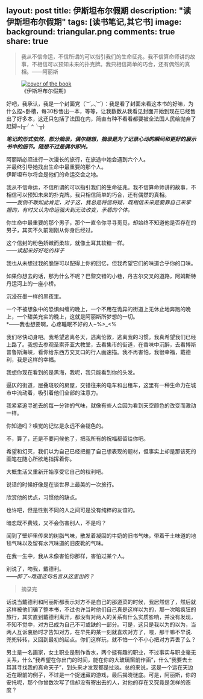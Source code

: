 layout: post
title: 伊斯坦布尔假期
description: "读伊斯坦布尔假期"
tags: [读书笔记,其它书]
image:
background: triangular.png
comments: true
share: true
---
>我从不信命运，不信所谓的可以指引我们的生命征兆。我不信算命师讲的故事，不相信可以预知未来的扑克牌。我只相信简单的巧合，还有偶然的真相。——阿丽斯

<figure>
    <a href="http://img11.360buyimg.com//n0/g8/M03/08/0D/rBEHZ1Bz15gIAAAAAAFHFOvcWzcAABpXwNVTFQAAUcs877.jpg">
        <img src="http://img11.360buyimg.com//n0/g8/M03/08/0D/rBEHZ1Bz15gIAAAAAAFHFOvcWzcAABpXwNVTFQAAUcs877.jpg" alt="cover of the book" />
    </a>
    <figcaption>《伊斯坦布尔假期》</figcaption>
</figure>

<!--more-->

好吧，我承认，我是一个封面党（︶︿︶）：我是看了封面来看这本书的好嘛，为什么捏~卧槽，每30秒售出一本，等等，让我数数从我看见封面开始到现在已经售出了好多本，这还只包括了法国在内，简直有种不看看都要被全法国人民给抛弃了赶脚~(╥╯^╰╥)

***笔记的形式依然，部分摘录，偶尔随想，摘录是为了记录心动的瞬间和更好的展示书中的细节。随想不过是偶尔即兴。***

阿丽斯必须进行一次漫长的旅行，在旅途中她会遇到六个人。<br  />
并最终引导她找出生命中最重要的那个人。<br  />
伊斯坦布尔将会是他们的命运交会之地。

我从不信命运，不信所谓的可以指引我们的生命征兆。我不信算命师讲的故事，不相信可以预知未来的扑克牌。我只相信简单的巧合，还有偶然的真相。<br  />
*——我倒不敢如此肯定，对于这，我总是将信将疑，既相信未来是要靠自己来掌握的，有时又认为命运强大到无法改变，矛盾的个体。*

你生命中最重要的那个男子，那个一直令你寻寻觅觅，却始终不知道他是否存在的男子，其实不久前刚刚从你身后经过。

这个信封的粉色娇嫩而柔软，就像土耳其软糖一样。<br  />
*——读起来好好吃的样子*

我也从未想过我的脆饼可以配得上你的回忆，但我希望它们的味道合乎你的口味。

如果你想去的话，那为什么不呢？巴黎交错的小巷，丹吉尔交叉的道路，阿姆斯特丹运河上的一座小桥。

沉浸在墨一样的黑夜里。

一个不被想象中的恐惧纠缠的晚上，一个不用在诡异的街道上无休止地奔跑的晚上，一个甜美充实的晚上，这就是阿丽斯所梦想的一切。<br  />
*——我也想要啊，心疼睡眠不好的人~%>_<%

我们尽快动身吧。我希望逃离冬天，逃离伦敦，逃离我的习惯。我真希望我们已经上路了。我想去参观圣索菲亚大教堂，去看集市的街道，在香味中沉醉，去看博斯普鲁斯海峡，看你给东西方交叉口的行人画速描。我不再害怕，我很幸福，戴德利，我是这样的幸福。

我想你现在看到的是黑海，我呢，我只能看到你的头发。

逼仄的街道，层叠斑驳的房屋，交错往来的电车和出租车，这里有一种生命力在城市中流动着，吸引着他们全部的注意力。

我紧紧追寻逝去的每一分钟的气味，就像有些人会因为看到天空颜色的改变而激动一样。

你知道吗？嗅觉的记忆是永远不会褪色的。

不，算了，还是不要问候他了，把我所有的祝福都留给你吧。

希望和幻灭，我们以为自己已经把握了自己想表现的题材，但事实上却是那该死的画笔在随心所欲地指挥着你。

大概生活又重新开始享受它自己的权利吧。

说话的时候好像是在谈世界上最美的一次旅行。

欣赏他的优点，习惯他的缺点。

也许吧，但是性别不同的人之间可是没有纯粹的友谊的。

暗恋既不费钱，又不会伤害别人，不是吗？

闻到了壁炉里传来的树脂气味，散发着凝固的牛奶的旧书气味，带着干土味道的地毯气味以及留有水汽味道的旧皮靴的气味。

在我一生中，我从未像害怕你那样，害怕过某个人。

别说了，吻我，戴德利。<br  />
*——醉了~难道这句名言从这里出的？*

>摘录完

话说当戴德利和阿丽斯都表示对方不是自己的那道菜的时候，我居然信了，然后就这样被他们骗了整本书，不过也许当时他们自己真是这样以为的，那一次略疯狂的旅行，其实直到戴德利离开，都没有对两人的关系有什么实质影响，并没有发现，不知不觉中，对方已成为自己不可或缺的一部分。可是，这只是我以为的以为，当两人互诉衷肠时才告知对方，在早先的某一刻就喜欢对方了，喂，那干嘛不早说.兜兜转转，又回到最初的起点。你们这样玩，就不怕一个不小心把对方弄丢了么？

男主是一名画家，女主职业是制作香水，两个挺有趣的职业，不过事实与职业毫无关系，什么“我希望在你出门的时间，能在你的大玻璃窗前作画”，什么“我要去土耳其寻找我的真命天子”，到头来才发现都是扯淡。总的来说，这是一个远在天边近在眼前的例子，不过是一个捉迷藏的游戏，最后揭晓谜底。可是，阿丽斯，你的安托呢，那个你曾数次写了信却没有寄出去的人，对他的存在又究竟是怎样的态度？